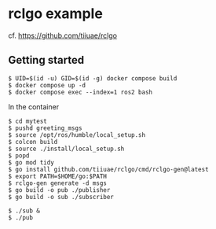 # rclgo example

cf. https://github.com/tiiuae/rclgo

## Getting started

```
$ UID=$(id -u) GID=$(id -g) docker compose build
$ docker compose up -d
$ docker compose exec --index=1 ros2 bash
```

In the container

```
$ cd mytest
$ pushd greeting_msgs
$ source /opt/ros/humble/local_setup.sh
$ colcon build
$ source ./install/local_setup.sh
$ popd
$ go mod tidy
$ go install github.com/tiiuae/rclgo/cmd/rclgo-gen@latest
$ export PATH=$HOME/go:$PATH
$ rclgo-gen generate -d msgs
$ go build -o pub ./publisher
$ go build -o sub ./subscriber
```

```
$ ./sub &
$ ./pub
```
